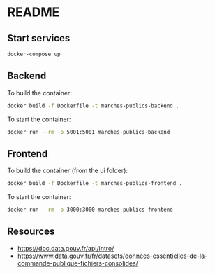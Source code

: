 # README

## Start services

```bash
docker-compose up
```

## Backend

To build the container:
```bash
docker build -f Dockerfile -t marches-publics-backend .
```

To start the container:

```bash
docker run --rm -p 5001:5001 marches-publics-backend
```

## Frontend

To build the container (from the ui folder):
```bash
docker build -f Dockerfile -t marches-publics-frontend .
```

To start the container:

```bash
docker run --rm -p 3000:3000 marches-publics-frontend
```

## Resources

- https://doc.data.gouv.fr/api/intro/
- https://www.data.gouv.fr/fr/datasets/donnees-essentielles-de-la-commande-publique-fichiers-consolides/
